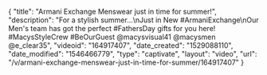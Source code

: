 {
    "title": "Armani Exchange Menswear just in time for summer!",
    "description": "For a stylish summer...\nJust in New #ArmaniExchange\nOur Men's team has got the perfect #FathersDay gifts for you here! #MacysStyleCrew #BeOurGuest @macysvisual41 @macysmen @e_clear35",
    "videoid": "164917407",
    "date_created": "1529088110",
    "date_modified": "1546466779",
    "type": "captivate",
    "layout": "video",
    "url": "\/v\/armani-exchange-menswear-just-in-time-for-summer\/164917407"
}